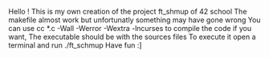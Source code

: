 Hello !
This is my own creation of the project ft_shmup of 42 school
The makefile almost work but unfortunatly something may have gone wrong
You can use cc *.c -Wall -Werror -Wextra -lncurses to compile the code if you want,
The executable should be with the sources files
To execute it open a terminal and run ./ft_schmup
Have fun :]
